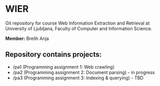 # WIER

Git repository for course Web Information Extraction and Retrieval at University of Ljubljana, Faculty of Computer and Information Science.

**Member:** Brelih Anja


## Repository contains projects:
- /pa1 (Programming assignment 1: Web crawling)
- /pa2 (Programming assignment 2: Document parsing) - in progress
- /pa3 (Programming assignment 3: Indexing & querying) - TBD


